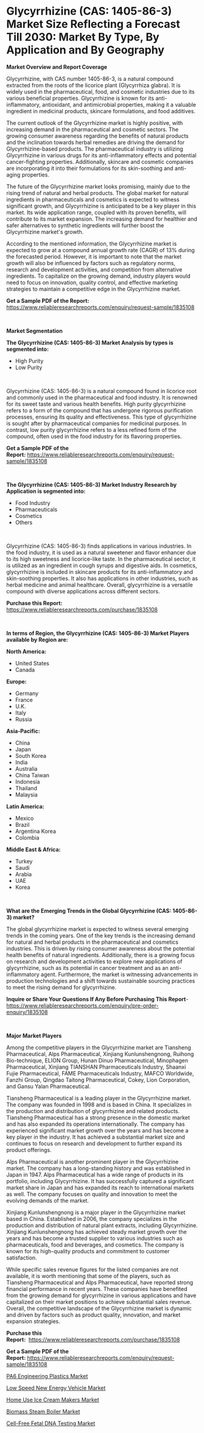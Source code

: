 <p><h1>Glycyrrhizine (CAS: 1405-86-3) Market Size Reflecting a Forecast Till 2030: Market By Type, By Application and By Geography</h1></p><p><strong>Market Overview and Report Coverage</strong></p>
<p><p>Glycyrrhizine, with CAS number 1405-86-3, is a natural compound extracted from the roots of the licorice plant (Glycyrrhiza glabra). It is widely used in the pharmaceutical, food, and cosmetic industries due to its various beneficial properties. Glycyrrhizine is known for its anti-inflammatory, antioxidant, and antimicrobial properties, making it a valuable ingredient in medicinal products, skincare formulations, and food additives.</p><p>The current outlook of the Glycyrrhizine market is highly positive, with increasing demand in the pharmaceutical and cosmetic sectors. The growing consumer awareness regarding the benefits of natural products and the inclination towards herbal remedies are driving the demand for Glycyrrhizine-based products. The pharmaceutical industry is utilizing Glycyrrhizine in various drugs for its anti-inflammatory effects and potential cancer-fighting properties. Additionally, skincare and cosmetic companies are incorporating it into their formulations for its skin-soothing and anti-aging properties.</p><p>The future of the Glycyrrhizine market looks promising, mainly due to the rising trend of natural and herbal products. The global market for natural ingredients in pharmaceuticals and cosmetics is expected to witness significant growth, and Glycyrrhizine is anticipated to be a key player in this market. Its wide application range, coupled with its proven benefits, will contribute to its market expansion. The increasing demand for healthier and safer alternatives to synthetic ingredients will further boost the Glycyrrhizine market's growth.</p><p>According to the mentioned information, the Glycyrrhizine market is expected to grow at a compound annual growth rate (CAGR) of 13% during the forecasted period. However, it is important to note that the market growth will also be influenced by factors such as regulatory norms, research and development activities, and competition from alternative ingredients. To capitalize on the growing demand, industry players would need to focus on innovation, quality control, and effective marketing strategies to maintain a competitive edge in the Glycyrrhizine market.</p></p>
<p><strong>Get a Sample PDF of the Report:</strong> <a href="https://www.reliableresearchreports.com/enquiry/request-sample/1835108">https://www.reliableresearchreports.com/enquiry/request-sample/1835108</a></p>
<p>&nbsp;</p>
<p><strong>Market Segmentation</strong></p>
<p><strong>The Glycyrrhizine (CAS: 1405-86-3) Market Analysis by types is segmented into:</strong></p>
<p><ul><li>High Purity</li><li>Low Purity</li></ul></p>
<p>&nbsp;</p>
<p><p>Glycyrrhizine (CAS: 1405-86-3) is a natural compound found in licorice root and commonly used in the pharmaceutical and food industry. It is renowned for its sweet taste and various health benefits. High purity glycyrrhizine refers to a form of the compound that has undergone rigorous purification processes, ensuring its quality and effectiveness. This type of glycyrrhizine is sought after by pharmaceutical companies for medicinal purposes. In contrast, low purity glycyrrhizine refers to a less refined form of the compound, often used in the food industry for its flavoring properties.</p></p>
<p><strong>Get a Sample PDF of the Report:</strong>&nbsp;<a href="https://www.reliableresearchreports.com/enquiry/request-sample/1835108">https://www.reliableresearchreports.com/enquiry/request-sample/1835108</a></p>
<p>&nbsp;</p>
<p><strong>The Glycyrrhizine (CAS: 1405-86-3) Market Industry Research by Application is segmented into:</strong></p>
<p><ul><li>Food Industry</li><li>Pharmaceuticals</li><li>Cosmetics</li><li>Others</li></ul></p>
<p>&nbsp;</p>
<p><p>Glycyrrhizine (CAS: 1405-86-3) finds applications in various industries. In the food industry, it is used as a natural sweetener and flavor enhancer due to its high sweetness and licorice-like taste. In the pharmaceutical sector, it is utilized as an ingredient in cough syrups and digestive aids. In cosmetics, glycyrrhizine is included in skincare products for its anti-inflammatory and skin-soothing properties. It also has applications in other industries, such as herbal medicine and animal healthcare. Overall, glycyrrhizine is a versatile compound with diverse applications across different sectors.</p></p>
<p><strong>Purchase this Report:</strong>&nbsp; <a href="https://www.reliableresearchreports.com/purchase/1835108">https://www.reliableresearchreports.com/purchase/1835108</a></p>
<p>&nbsp;</p>
<p><strong>In terms of Region, the Glycyrrhizine (CAS: 1405-86-3) Market Players available by Region are:</strong></p>
<p>
    <p> <strong> North America: </strong>
        <ul>
            <li>United States</li>
            <li>Canada</li>
        </ul>
        </p> 
    <p> <strong> Europe: </strong>
        <ul>
            <li>Germany</li>
            <li>France</li>
            <li>U.K.</li>
            <li>Italy</li>
            <li>Russia</li>
        </ul>
        </p> 
    <p> <strong> Asia-Pacific: </strong>
        <ul>
            <li>China</li>
            <li>Japan</li>
            <li>South Korea</li>
            <li>India</li>
            <li>Australia</li>
            <li>China Taiwan</li>
            <li>Indonesia</li>
            <li>Thailand</li>
            <li>Malaysia</li>
        </ul>
        </p> 
    <p> <strong> Latin America: </strong>
        <ul>
            <li>Mexico</li>
            <li>Brazil</li>
            <li>Argentina Korea</li>
            <li>Colombia</li>
        </ul>
        </p> 
    <p> <strong> Middle East & Africa: </strong>
        <ul>
            <li>Turkey</li>
            <li>Saudi</li>
            <li>Arabia</li>
            <li>UAE</li>
            <li>Korea</li>
        </ul>
    </p>
    </p>
<p>&nbsp;</p>
<p><strong>What are the Emerging Trends in the Global Glycyrrhizine (CAS: 1405-86-3) market?</strong></p>
<p><p>The global glycyrrhizine market is expected to witness several emerging trends in the coming years. One of the key trends is the increasing demand for natural and herbal products in the pharmaceutical and cosmetics industries. This is driven by rising consumer awareness about the potential health benefits of natural ingredients. Additionally, there is a growing focus on research and development activities to explore new applications of glycyrrhizine, such as its potential in cancer treatment and as an anti-inflammatory agent. Furthermore, the market is witnessing advancements in production technologies and a shift towards sustainable sourcing practices to meet the rising demand for glycyrrhizine.</p></p>
<p><strong>Inquire or Share Your Questions If Any Before Purchasing This Report</strong>- <a href="https://www.reliableresearchreports.com/enquiry/pre-order-enquiry/1835108">https://www.reliableresearchreports.com/enquiry/pre-order-enquiry/1835108</a></p>
<p>&nbsp;</p>
<p><strong>Major Market Players</strong></p>
<p><p>Among the competitive players in the Glycyrrhizine market are Tiansheng Pharmaceutical, Alps Pharmaceutical, Xinjiang Kunlunshengnong, Ruihong Bio-technique, ELION Group, Hunan Dinuo Pharmaceutical, Minophagen Pharmaceutical, Xinjiang TIANSHAN Pharmaceuticals Industry, Shaanxi Fujie Pharmaceutical, FAME Pharmaceuticals Industry, MAFCO Worldwide, Fanzhi Group, Qingdao Taitong Pharmaceutical, Cokey, Lion Corporation, and Gansu Yalan Pharmaceutical.</p><p>Tiansheng Pharmaceutical is a leading player in the Glycyrrhizine market. The company was founded in 1998 and is based in China. It specializes in the production and distribution of glycyrrhizine and related products. Tiansheng Pharmaceutical has a strong presence in the domestic market and has also expanded its operations internationally. The company has experienced significant market growth over the years and has become a key player in the industry. It has achieved a substantial market size and continues to focus on research and development to further expand its product offerings.</p><p>Alps Pharmaceutical is another prominent player in the Glycyrrhizine market. The company has a long-standing history and was established in Japan in 1947. Alps Pharmaceutical has a wide range of products in its portfolio, including Glycyrrhizine. It has successfully captured a significant market share in Japan and has expanded its reach to international markets as well. The company focuses on quality and innovation to meet the evolving demands of the market.</p><p>Xinjiang Kunlunshengnong is a major player in the Glycyrrhizine market based in China. Established in 2006, the company specializes in the production and distribution of natural plant extracts, including Glycyrrhizine. Xinjiang Kunlunshengnong has achieved steady market growth over the years and has become a trusted supplier to various industries such as pharmaceuticals, food and beverages, and cosmetics. The company is known for its high-quality products and commitment to customer satisfaction.</p><p>While specific sales revenue figures for the listed companies are not available, it is worth mentioning that some of the players, such as Tiansheng Pharmaceutical and Alps Pharmaceutical, have reported strong financial performance in recent years. These companies have benefited from the growing demand for glycyrrhizine in various applications and have capitalized on their market positions to achieve substantial sales revenue. Overall, the competitive landscape of the Glycyrrhizine market is dynamic and driven by factors such as product quality, innovation, and market expansion strategies.</p></p>
<p><strong>Purchase this Report:</strong>&nbsp;&nbsp;<a href="https://www.reliableresearchreports.com/purchase/1835108">https://www.reliableresearchreports.com/purchase/1835108</a></p>
<p></p>
<p><strong>Get a Sample PDF of the Report:</strong>&nbsp;<a href="https://www.reliableresearchreports.com/enquiry/request-sample/1835108">https://www.reliableresearchreports.com/enquiry/request-sample/1835108</a></p>
<p><p><a href="https://medium.com/@mikebauch2013/pa6-engineering-plastics-market-size-cagr-trends-2024-2030-3e1b6acb8a5e">PA6 Engineering Plastics Market</a></p><p><a href="https://www.linkedin.com/pulse/low-speed-new-energy-vehicle-market-size/">Low Speed New Energy Vehicle Market</a></p><p><a href="https://github.com/kartikreportprime/Market-Research-Report-List-1/blob/main/home-use-ice-cream-makers-market.md">Home Use Ice Cream Makers Market</a></p><p><a href="https://www.linkedin.com/pulse/biomass-steam-boiler-market-size-share-amp-trends-analysis/">Biomass Steam Boiler Market</a></p><p><a href="https://github.com/smritireportprime/Market-Research-Report-List-1/blob/main/cell-free-fetal-dna-testing-market.md">Cell-Free Fetal DNA Testing Market</a></p></p>